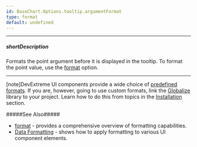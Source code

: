 ```yaml
---
id: BaseChart.Options.tooltip.argumentFormat
type: format
default: undefined
---
```

---
##### shortDescription
Formats the point argument before it is displayed in the tooltip. To format the point value, use the [format](/api-reference/20%20Data%20Visualization%20Widgets/BaseWidget/1%20Configuration/tooltip/format.md '{basewidgetpath}/Configuration/tooltip/#format') option.

---
[note]DevExtreme UI components provide a wide choice of [predefined formats](/api-reference/50%20Common/Object%20Structures/format/type.md '/Documentation/ApiReference/Common/Object_Structures/format/#type'). If you are, however, going to use custom formats, link the <a href="https://github.com/jquery/globalize" target="_blank">Globalize</a> library to your project. Learn how to do this from topics in the [Installation](/concepts/Common/Distribution%20Channels/15%20ZIP%20Archive.md '/Documentation/Guide/Common/Distribution_Channels/ZIP_Archive/') section.

#####See Also#####
- [format](/api-reference/50%20Common/Object%20Structures/format '/Documentation/ApiReference/Common/Object_Structures/format/') - provides a comprehensive overview of formatting capabilities.
- [Data Formatting](/concepts/05%20Widgets/zz%20Common/10%20Data%20Visualization%20Widgets/30%20Data%20Formatting '/Documentation/Guide/UI_Components/Common/Data_Visualization_Widgets/Data_Formatting/') - shows how to apply formatting to various UI component elements.
